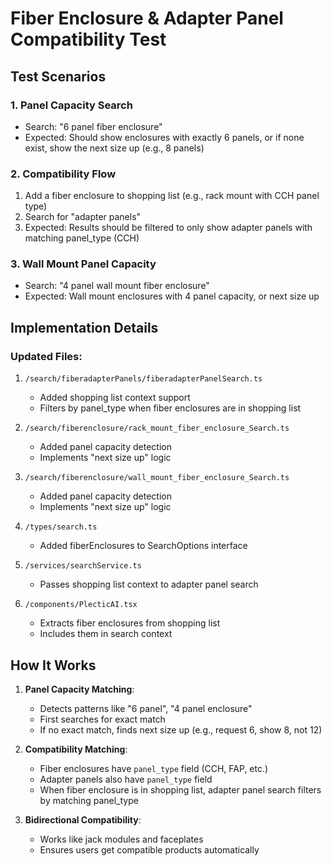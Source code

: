 # Fiber Enclosure & Adapter Panel Compatibility Test

## Test Scenarios

### 1. Panel Capacity Search
- Search: "6 panel fiber enclosure"
- Expected: Should show enclosures with exactly 6 panels, or if none exist, show the next size up (e.g., 8 panels)

### 2. Compatibility Flow
1. Add a fiber enclosure to shopping list (e.g., rack mount with CCH panel type)
2. Search for "adapter panels" 
3. Expected: Results should be filtered to only show adapter panels with matching panel_type (CCH)

### 3. Wall Mount Panel Capacity
- Search: "4 panel wall mount fiber enclosure"
- Expected: Wall mount enclosures with 4 panel capacity, or next size up

## Implementation Details

### Updated Files:
1. `/search/fiberadapterPanels/fiberadapterPanelSearch.ts`
   - Added shopping list context support
   - Filters by panel_type when fiber enclosures are in shopping list

2. `/search/fiberenclosure/rack_mount_fiber_enclosure_Search.ts`
   - Added panel capacity detection
   - Implements "next size up" logic

3. `/search/fiberenclosure/wall_mount_fiber_enclosure_Search.ts`
   - Added panel capacity detection
   - Implements "next size up" logic

4. `/types/search.ts`
   - Added fiberEnclosures to SearchOptions interface

5. `/services/searchService.ts`
   - Passes shopping list context to adapter panel search

6. `/components/PlecticAI.tsx`
   - Extracts fiber enclosures from shopping list
   - Includes them in search context

## How It Works

1. **Panel Capacity Matching**:
   - Detects patterns like "6 panel", "4 panel enclosure"
   - First searches for exact match
   - If no exact match, finds next size up (e.g., request 6, show 8, not 12)

2. **Compatibility Matching**:
   - Fiber enclosures have `panel_type` field (CCH, FAP, etc.)
   - Adapter panels also have `panel_type` field
   - When fiber enclosure is in shopping list, adapter panel search filters by matching panel_type

3. **Bidirectional Compatibility**:
   - Works like jack modules and faceplates
   - Ensures users get compatible products automatically